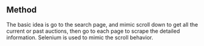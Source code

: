 ## Method

The basic idea is go to the search page, and mimic scroll down to get all the current or past auctions, then go to each page to scrape the detailed information. Selenium is used to mimic the scroll behavior.
